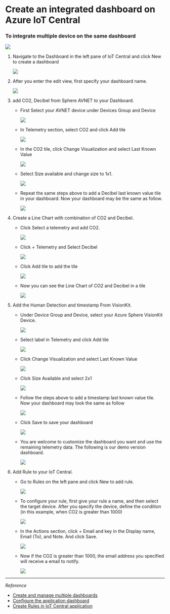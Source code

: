 # Create an integrated dashboard on Azure IoT Central
### To integrate multiple device on the same dashboard
![](./images/iotcentral-dashboard.png)

1. Navigate to the Dashboard in the left pane of IoT Central and click New to create a dashboard

    ![](./images/dashboard1.png)
1. After you enter the edit view, first specify your dashboard name.

    ![](./images/dashboard2.png)
1. add CO2, Decibel from Sphere AVNET to your Dashboard.
    - First Select your AVNET device under Devices Group and Device

        ![](./images/dashboard3.png)
    - In Telemetry section, select CO2 and click Add tile

        ![](./images/dashboard4.png)
    - In the CO2 tile, click Change Visualization and select Last Known Value

        ![](./images/dashboard5.png)
    - Select Size available and change size to 1x1.

        ![](./images/dashboard2-d.png)
    - Repeat the same steps above to add a Decibel last known value tile in your dashboard. Now your dashboard may be the same as follow.

        ![](./images/dashboard6.png)
1. Create a Line Chart with combination of CO2 and Decibel.
    - Click Select a telemetry and add CO2.

        ![](./images/dashboard7.png)
    - Click + Telemetry and Select Decibel

        ![](./images/dashboard8.png)
    - Click Add tile to add the tile

        ![](./images/dashboard9.png)
    - Now you can see the Line Chart of CO2 and Decibel in a tile

        ![](./images/dashboard10.png)
1. Add the Human Detection and timestamp From VisionKit.
    - Under Device Group and Device, select your Azure Sphere VisionKit Device.

        ![](./images/dashboard11.png)
    - Select label in Telemetry and click Add tile

        ![](./images/dashboard12.png)
    - Click Change Visualization and select Last Known Value

        ![](./images/dashboard13.png)
    - Click Size Available and select 2x1

        ![](./images/dashboard14.png)
    - Follow the steps above to add a timestamp last known value tile. Now your dashboard may look the same as follow

        ![](./images/dashboard15.png)
    - Click Save to save your dashboard

        ![](./images/dashboard16.png)
    - You are welcome to customize the dashboard you want and use the remaining telemetry data. The following is our demo version dashboard.

        ![](./images/dashboard17.png)
1. Add Rule to your IoT Central.
    - Go to Rules on the left pane and click New to add rule.

        ![](./images/dashboard18.png)
    - To configure your rule, first give your rule a name, and then select the target device. After you specify the device, define the condition (in this example, when CO2 is greater than 1000)

        ![](./images/dashboard19.png)
    - In the Actions section, click + Email and key in the Display name, Email (To), and Note. And click Save.

        ![](./images/dashboard20.png)
    - Now if the CO2 is greater than 1000, the email address you specified will receive a email to notify.

        ![](./images/dashboard21.png)

---

*Reference*

- [Create and manage multiple dashboards](https://docs.microsoft.com/th-th/azure/iot-central/core/howto-create-personal-dashboards)
- [Configure the application dashboard](https://docs.microsoft.com/en-us/azure/iot-central/core/howto-add-tiles-to-your-dashboard)
- [Create Rules in IoT Central application](https://docs.microsoft.com/en-us/azure/iot-central/core/tutorial-create-telemetry-rules)
